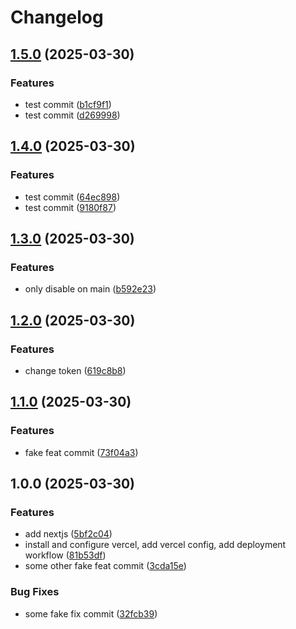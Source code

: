 # Changelog

## [1.5.0](https://github.com/feerglas/release-env-sandbox/compare/v1.4.0...v1.5.0) (2025-03-30)


### Features

* test commit ([b1cf9f1](https://github.com/feerglas/release-env-sandbox/commit/b1cf9f13ed18255e0f37e31c275d6c6c80e611a1))
* test commit ([d269998](https://github.com/feerglas/release-env-sandbox/commit/d2699982724c8f09b895f76a37b5d4a847b81a8b))

## [1.4.0](https://github.com/feerglas/release-env-sandbox/compare/v1.3.0...v1.4.0) (2025-03-30)


### Features

* test commit ([64ec898](https://github.com/feerglas/release-env-sandbox/commit/64ec898e5d2088da57b855f448262d0d3dd6b943))
* test commit ([9180f87](https://github.com/feerglas/release-env-sandbox/commit/9180f877894908c8ade4a9de9f9e11a61a39226a))

## [1.3.0](https://github.com/feerglas/release-env-sandbox/compare/v1.2.0...v1.3.0) (2025-03-30)


### Features

* only disable on main ([b592e23](https://github.com/feerglas/release-env-sandbox/commit/b592e23a0564a258499db9666cb855c924e628cf))

## [1.2.0](https://github.com/feerglas/release-env-sandbox/compare/v1.1.0...v1.2.0) (2025-03-30)


### Features

* change token ([619c8b8](https://github.com/feerglas/release-env-sandbox/commit/619c8b81ada8ead10e7e51198cbd10552791d301))

## [1.1.0](https://github.com/feerglas/release-env-sandbox/compare/v1.0.0...v1.1.0) (2025-03-30)


### Features

* fake feat commit ([73f04a3](https://github.com/feerglas/release-env-sandbox/commit/73f04a35b470a2ee185e06235a91222ee7a0f417))

## 1.0.0 (2025-03-30)


### Features

* add nextjs ([5bf2c04](https://github.com/feerglas/release-env-sandbox/commit/5bf2c04838ed56309c5538ded1a29122b957e989))
* install and configure vercel, add vercel config, add deployment workflow ([81b53df](https://github.com/feerglas/release-env-sandbox/commit/81b53df5122f617da722cf89172de7574a62bc3f))
* some other fake feat commit ([3cda15e](https://github.com/feerglas/release-env-sandbox/commit/3cda15e96ef228b37d9e972df7cecf5ec6ff96b1))


### Bug Fixes

* some fake fix commit ([32fcb39](https://github.com/feerglas/release-env-sandbox/commit/32fcb3905b2212ba3e6315242c3363b10724df23))
